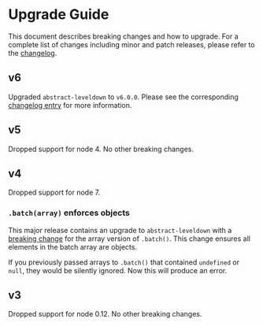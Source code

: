 # Upgrade Guide

This document describes breaking changes and how to upgrade. For a complete list of changes including minor and patch releases, please refer to the [changelog](changelog.md).

## v6

Upgraded `abstract-leveldown` to `v6.0.0`. Please see the corresponding [changelog entry](https://github.com/Level/abstract-leveldown/blob/master/CHANGELOG.md#600---2018-10-20) for more information.

## v5

Dropped support for node 4. No other breaking changes.

## v4

Dropped support for node 7.

### `.batch(array)` enforces objects

This major release contains an upgrade to `abstract-leveldown` with a [breaking change](https://github.com/Level/abstract-leveldown/commit/a2621ad70571f6ade9d2be42632ece042e068805) for the array version of `.batch()`. This change ensures all elements in the batch array are objects.

If you previously passed arrays to `.batch()` that contained `undefined` or `null`, they would be silently ignored. Now this will produce an error.

## v3

Dropped support for node 0.12. No other breaking changes.

